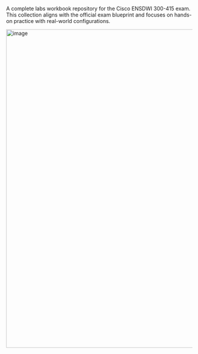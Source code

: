 A complete labs workbook repository for the Cisco ENSDWI 300-415 exam. This collection aligns with the official exam blueprint and focuses on hands-on practice with real-world configurations.

<img width="1173" height="862" alt="image" src="https://github.com/user-attachments/assets/048680a5-94c2-4d47-88b8-d2766e9075d6" />
